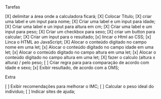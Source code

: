 Tarefas

[X] delimitar a área onde a calculadora ficará;
[X] Colocar Título;
[X] criar uma label e um input para nome;
[X] Criar uma label e um input para idade;
[X] Criar uma label e un input para altura em cm;
[X] Criar uma label e um input para peso;
[X] Criar um checkbox para sexo;
[X] criar um button para calcular;
[X] Criar um input para o resultado;
[x] lincar o Html ao CSS;
[x] Linca o HTML ao JavaScript;
[X] Alocar o conteúdo digitado no campo nome em uma let;
[x] Alocar o conteúdo digitado no campo idade em uma let;
[x] Alocar o conteúdo digitado no campo altura em uma let;
[x] Alocar o conteúdo digitado no campo altura em uma let;
[X] fazer o calculo (altura x altura) / pelo peso;
[ ] Criar regra para para comparação de acordo com idade e sexo;
[x] Exibir resultado, de acordo com a OMS;

Extra

[ ] Exibir recomendações para melhorar o IMC;
[ ] Calcular o peso ideal do individuo;
[ ] Indicar sites de ajuda;
